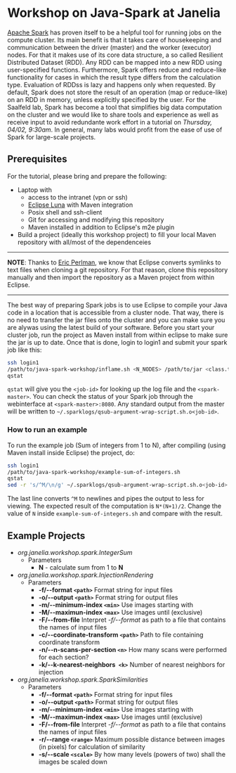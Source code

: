 # Workshop on Java-Spark at Janelia

[Apache Spark](https://spark.apache.org/) has proven itself to be a helpful tool for running jobs on the 
compute cluster.  Its main benefit is that it takes care of housekeeping and communication between the driver (master)
and the worker (executor) nodes.  For that it makes use of its core data structure, a so called Resilient Distributed 
Dataset (RDD). Any RDD can be mapped into a new RDD using user-specified functions.  Furthermore, Spark offers reduce
and reduce-like functionality for cases in which the result type differs from the calculation type.  Evaluation of RDDss
is lazy and happens only when requested. By default, Spark does not store the result of an operation (map or reduce-like)
on an RDD in memory, unless explicitly specified by the user.  For the Saalfeld lab, Spark has become a tool that
simplifies big data computation on the cluster and we would like to share tools and experience as well as receive
input to avoid redundante work effort in a tutorial on *Thursday, 04/02, 9:30am*.  In general, many labs would profit 
from the ease of use of Spark for large-scale projects.

## Prerequisites

For the tutorial, please bring and prepare the following:
 - Laptop with
    - access to the intranet (vpn or ssh)
    - [Eclipse Luna](https://www.eclipse.org/downloads/packages/eclipse-ide-java-developers/lunasr2) with Maven integration
    - Posix shell and ssh-client
    - Git for accessing and modifying this repository
    - Maven installed in addition to Eclipse's m2e plugin
 - Build a project (ideally this workshop project) to fill your local Maven repository with all/most of the dependenceies

***
**NOTE**: Thanks to [Eric Perlman](https://github.com/perlman), we know that Eclipse converts symlinks to text
files when cloning a git repository. For that reason, clone this repository manually and then import the repository
as a Maven project from within Eclipse.
***

The best way of preparing Spark jobs is to use Eclipse to compile your Java code in a location that is accessible
from a cluster node.  That way, there is no need to transfer the jar files onto the cluster and you can make sure
you are alywas using the latest build of your software.  Before you start your cluster job, run the project as
Maven install from within eclipse to make sure the jar is up to date. Once that is done, login to login1 and submit
your spark job like this:
```bash
ssh login1
/path/to/java-spark-workshop/inflame.sh <N_NODES> /path/to/jar <class.to.be.Used> <ARGV>
qstat
```
`qstat` will give you the `<job-id>` for looking up the log file and the `<spark-master>`.  You can check the
status of your Spark job through the webinterface at `<spark-master>:8080`. Any standard output from the master
will be written to `~/.sparklogs/qsub-argument-wrap-script.sh.o<job-id>`.

### How to run an example
To run the example job (Sum of integers from 1 to N), after compiling (using Maven install inside Eclipse) the
project, do:
```bash
ssh login1
/path/to/java-spark-workshop/example-sum-of-integers.sh
qstat
sed -r 's/^M/\n/g' ~/.sparklogs/qsub-argument-wrap-script.sh.o<job-id> | less
```
The last line converts `^M` to newlines and pipes the output to less for viewing. The expected result of the
computation is `N*(N+1)/2`. Change the value of `N` inside `example-sum-of-integers.sh` and compare with the
result.

## Example Projects
 - *org.janelia.workshop.spark.IntegerSum*
   - Parameters
     - **N** - calculate sum from 1 to **N**
 - *org.janelia.workshop.spark.InjectionRendering*
   - Parameters
     - **-f/--format `<path>`** Format string for input files
     - **-o/--output `<path>`** Format string for output files
     - **-m/--minimum-index `<min>`** Use images starting with <min>
     - **-M/--maximun-index `<max>`** Use images until <max> (exclusive)
     - **-F/--from-file** Interpret *-f/--format* as path to a file that contains the names of input files
     - **-c/--coordinate-transform `<path>`** Path to file containing coordinate transform
     - **-n/--n-scans-per-section `<n>`** How many scans were performed for each section?
     - **-k/--k-nearest-neighbors` <k>`** Number of nearest neighbors for injection
 - *org.janelia.workshop.spark.SparkSimilarities*
   - Parameters
     - **-f/--format `<path>`** Format string for input files
     - **-o/--output `<path>`** Format string for output files
     - **-m/--minimum-index `<min>`** Use images starting with <min>
     - **-M/--maximun-index `<max>`** Use images until <max> (exclusive)
     - **-F/--from-file** Interpret *-f/--format* as path to a file that contains the names of input files
     - **-r/--range `<range>`** Maximum possible distance between images (in pixels) for calculation of similarity
     - **-s/--scale `<scale>`** By how many levels (powers of two) shall the images be scaled down
